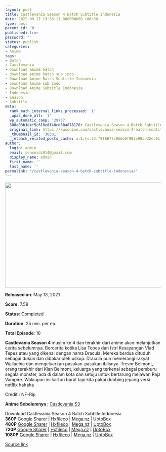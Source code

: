 ```yaml
---
layout: post
title: Castlevania Season 4 Batch Subtitle Indonesia
date: 2022-09-17 13:38:11.000000000 +00:00
type: post
parent_id: '0'
published: true
password: ''
status: publish
categories:
- Anime
tags:
- Batch
- Castlevania
- Download anime batch
- download anime batch sub indo
- Download Anime Batch Subtitle Indonesia
- Download Anime sub indo
- Download Anime Subtitle Indonesia
- Indonesia
- Season
- Subtitle
meta:
  rank_math_internal_links_processed: '1'
  _wpas_done_all: '1'
  wp_automatic_camp: '29737'
  888a03b1d4f9c618c8f48cd80a878120: Castlevania Season 4 Batch Subtitle Indonesia
  original_link: https://kusonime.com/castlevania-season-4-batch-subtitle-indonesia/
  _thumbnail_id: '30301'
  _jetpack_related_posts_cache: a:1:{s:32:"8f6677c9d6b0f903e98ad32ec61f8deb";a:2:{s:7:"expires";i:1663465119;s:7:"payload";a:3:{i:0;a:1:{s:2:"id";i:30096;}i:1;a:1:{s:2:"id";i:27384;}i:2;a:1:{s:2:"id";i:29814;}}}}
author:
  login: admin
  email: senseads014@gmail.com
  display_name: admin
  first_name: ''
  last_name: ''
permalink: "/castlevania-season-4-batch-subtitle-indonesia/"
---
```

<p><img width="559" height="340" src="{{ site.baseurl }}/assets/2022/09/Castlevania-Season-4-559x340.jpg" class="attachment-thumb-large size-thumb-large wp-post-image" alt="" loading="lazy" title="Castlevania Season 4 Batch Subtitle Indonesia" srcset="https://kusonime.com/wp-content/uploads/2021/09/Castlevania-Season-4-559x340.jpg 559w, https://kusonime.com/wp-content/uploads/2021/09/Castlevania-Season-4-300x182.jpg 300w, https://kusonime.com/wp-content/uploads/2021/09/Castlevania-Season-4-768x467.jpg 768w, https://kusonime.com/wp-content/uploads/2021/09/Castlevania-Season-4-520x316.jpg 520w, https://kusonime.com/wp-content/uploads/2021/09/Castlevania-Season-4.jpg 1000w" sizes="(max-width: 559px) 100vw, 559px" />
<p><b>Released on</b>: May 13, 2021</p>
<p>
<p><b>Score</b>: 7.58</p>
<p>
<p><b>Status</b>: Completed</p>
<p>
<p><b>Duration</b>: 25 min. per ep.</p>
<p>
<p><b>Total Episode</b>: 10</p>
<p>
<p><strong>Castlevania Season 4 </strong>musim ke 4 dan terakhir dari anime akan melanjutkan cerita sebelumnya. Bercerita ketika Lisa Tepes dan Istri Kesayangan Vlad Tepes atau yang dikenal dengan nama Dracula. Mereka berdua dituduh sebagai dukun dan dibakar oleh uskup. Dracula pun memerangi rakyat Wallachia dan mengeluarkan pasukan-pasukan iblisnya. Trevor Belmont, orang terakhir dari Klan Belmont, keluarga yang terkenal sebagai pemburu segala monster, ada di dalam kota dan setuju untuk bertarung melawan Raja Vampire. Walaupun ini kartun barat tapi kita pakai dubbing jepang versi netflix hahaha</p>
<p>
<p>Credit : NF-Rip</p>
<p>
<p><strong>Anime Sebelumnya</strong> : <a href="https://kusonime.com/castlevania-season-3-batch-subtitle-indonesia/" target="_blank" rel="noopener">Castlevania S3</a></p>
<p>
<div class="smokeddl">
<div class="smokettl">Download Castlevania Season 4 Batch Subtitle Indonesia</div>
<div class="smokeurl"><strong>360P</strong> <a href="https://acefile.co/f/54277849/kusonime-ctva-s4-360p-rar" target="_blank" rel="noopener noreferrer">Google Sharer</a> | <a href="https://hxfile.co/dc7pulimql4g" target="_blank" rel="noopener">Hxfileco</a> | <a href="https://mega.nz/file/1uRlnYzT#EOB54Hu4L-EfvfhZPo20w1jYTXG1OyVG8xJjl_0IrA8" target="_blank" rel="noopener">Mega.nz</a> | <a href="https://uptobox.com/j45tgs4b337z" target="_blank" rel="noopener">UptoBox</a></div>
<div class="smokeurl"><strong>480P</strong> <a href="https://acefile.co/f/54277851/kusonime-ctva-s4-480p-rar" target="_blank" rel="noopener noreferrer">Google Sharer</a> | <a href="https://hxfile.co/g56io9dhvu65" target="_blank" rel="noopener">Hxfileco</a> | <a href="https://mega.nz/file/ZnYTVICR#nJIFKOzEWZUrfmKOap9wsg_P_2vaop8Ul9uwC1ajMwo" target="_blank" rel="noopener">Mega.nz</a> | <a href="https://uptobox.com/lg75xxx4hyd6" target="_blank" rel="noopener">UptoBox</a></div>
<div class="smokeurl"><strong>720P</strong> <a href="https://acefile.co/f/54277852/kusonime-ctva-s4-720p-rar" target="_blank" rel="noopener noreferrer">Google Sharer</a> | <a href="https://hxfile.co/0sh5ks017swd" target="_blank" rel="noopener">Hxfileco</a> | <a href="https://mega.nz/file/UyRBFKCb#Amr7xRrUwNI9QgGLSwXkmpjrn8xUmyRY4zfwTdQXXMs" target="_blank" rel="noopener">Mega.nz</a> | <a href="https://uptobox.com/bn1vdwfl8dmb" target="_blank" rel="noopener">UptoBox</a></div>
<div class="smokeurl"><strong>1080P</strong> <a href="https://acefile.co/f/54277853/kusonime-ctva-s4-1080p-rar" target="_blank" rel="noopener noreferrer">Google Sharer</a> | <a href="https://hxfile.co/gkx7k8jqwzo1" target="_blank" rel="noopener">Hxfileco</a> | <a href="https://mega.nz/file/Y2JxGSpa#uUO1EkUCRLqzIVxMCl_BLYmYfbavteAW7VSiMkLh_-E" target="_blank" rel="noopener">Mega.nz</a> | <a href="https://uptobox.com/x6xlot1hzfc7" target="_blank" rel="noopener">UptoBox</a></div>
</div>
<p><a href="https://kusonime.com/castlevania-season-4-batch-subtitle-indonesia/">Source link </a></p>
